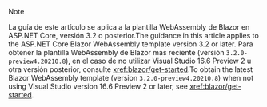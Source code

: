 > [!NOTE]
> <span data-ttu-id="eceab-101">La guía de este artículo se aplica a la plantilla WebAssembly de Blazor en ASP.NET Core, versión 3.2 o posterior.</span><span class="sxs-lookup"><span data-stu-id="eceab-101">The guidance in this article applies to the ASP.NET Core Blazor WebAssembly template version 3.2 or later.</span></span> <span data-ttu-id="eceab-102">Para obtener la plantilla WebAssembly de Blazor más reciente (versión `3.2.0-preview4.20210.8`), en el caso de no utilizar Visual Studio 16.6 Preview 2 u otra versión posterior, consulte <xref:blazor/get-started>.</span><span class="sxs-lookup"><span data-stu-id="eceab-102">To obtain the latest Blazor WebAssembly template (version `3.2.0-preview4.20210.8`) when not using Visual Studio version 16.6 Preview 2 or later, see <xref:blazor/get-started>.</span></span>
